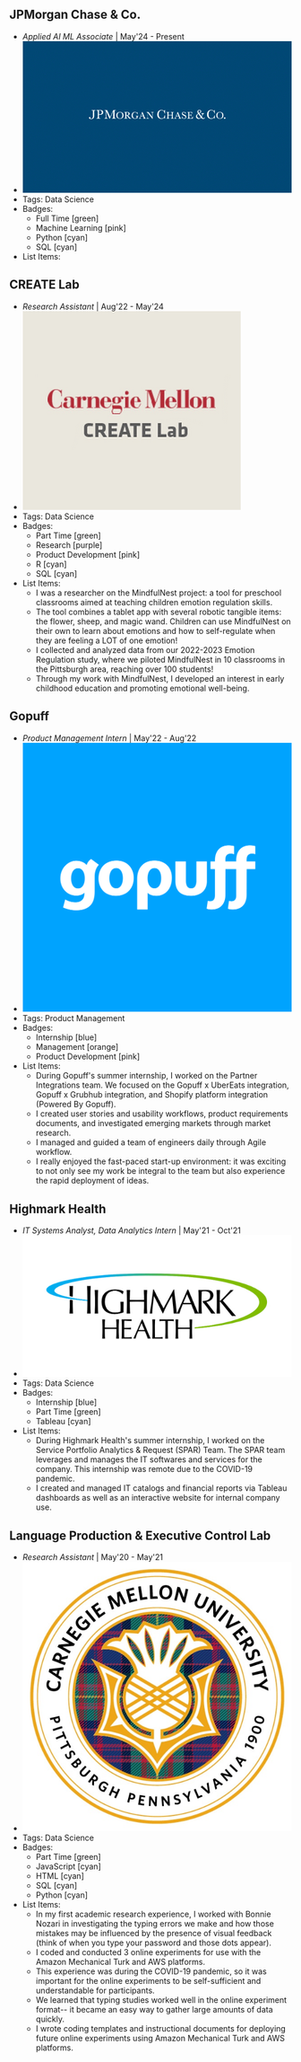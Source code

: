 ## JPMorgan Chase & Co.
- *Applied AI ML Associate* | May'24 - Present
- ![logo512](../assets/jpm-logo.png)
- Tags: Data Science
- Badges:
  - Full Time [green]
  - Machine Learning [pink]
  - Python [cyan]
  - SQL [cyan]
- List Items:

## CREATE Lab
- *Research Assistant* | Aug'22 - May'24
- ![logo512](../assets/create-lab-logo.png)
- Tags: Data Science
- Badges:
  - Part Time [green]
  - Research [purple]
  - Product Development [pink]
  - R [cyan]
  - SQL [cyan]
- List Items:
  - I was a researcher on the MindfulNest project: a tool for preschool classrooms aimed at teaching children emotion regulation skills.
  - The tool combines a tablet app with several robotic tangible items: the flower, sheep, and magic wand. Children can use MindfulNest on their own to learn about emotions and how to self-regulate when they are feeling a LOT of one emotion!
  - I collected and analyzed data from our 2022-2023 Emotion Regulation study, where we piloted MindfulNest in 10 classrooms in the Pittsburgh area, reaching over 100 students!
  - Through my work with MindfulNest, I developed an interest in early childhood education and promoting emotional well-being.

## Gopuff
- *Product Management Intern* | May'22 - Aug'22
- ![logo512](../assets/gopuff-logo.png)
- Tags: Product Management
- Badges:
  - Internship [blue]
  - Management [orange]
  - Product Development [pink]
- List Items:
  - During Gopuff's summer internship, I worked on the Partner Integrations team. We focused on the Gopuff x UberEats integration, Gopuff x Grubhub integration, and Shopify platform integration (Powered By Gopuff).
  - I created user stories and usability workflows, product requirements documents, and investigated emerging markets through market research. 
  - I managed and guided a team of engineers daily through Agile workflow.
  - I really enjoyed the fast-paced start-up environment: it was exciting to not only see my work be integral to the team but also experience the rapid deployment of ideas.

## Highmark Health
- *IT Systems Analyst, Data Analytics Intern* | May'21 - Oct'21
- ![logo512](../assets/highmark-health-logo.png)
- Tags: Data Science
- Badges:
  - Internship [blue]
  - Part Time [green]
  - Tableau [cyan]
- List Items:
  - During Highmark Health's summer internship, I worked on the Service Portfolio Analytics & Request (SPAR) Team. The SPAR team leverages and manages the IT softwares and services for the company. This internship was remote due to the COVID-19 pandemic.
  - I created and managed IT catalogs and financial reports via Tableau dashboards as well as an interactive website for internal company use.

## Language Production & Executive Control Lab
- *Research Assistant* | May'20 - May'21
- ![logo512](../assets/cmu-seal.png)
- Tags: Data Science
- Badges:
  - Part Time [green]
  - JavaScript [cyan]
  - HTML [cyan]
  - SQL [cyan]
  - Python [cyan]
- List Items:
  - In my first academic research experience, I worked with Bonnie Nozari in investigating the typing errors we make and how those mistakes may be influenced by the presence of visual feedback (think of when you type your password and those dots appear).
  - I coded and conducted 3 online experiments for use with the Amazon Mechanical Turk and AWS platforms.
  - This experience was during the COVID-19 pandemic, so it was important for the online experiments to be self-sufficient and understandable for participants.
  - We learned that typing studies worked well in the online experiment format-- it became an easy way to gather large amounts of data quickly.
  - I wrote coding templates and instructional documents for deploying future online experiments using Amazon Mechanical Turk and AWS platforms.
